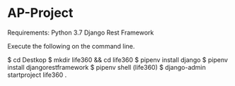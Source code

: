 # AP-Project

Requirements:
Python 3.7
Django Rest Framework

Execute the following on the command line.

$ cd Destkop
$ mkdir life360 && cd life360
$ pipenv install django
$ pipenv install djangorestframework
$ pipenv shell
(life360) $ django-admin startproject life360 .
